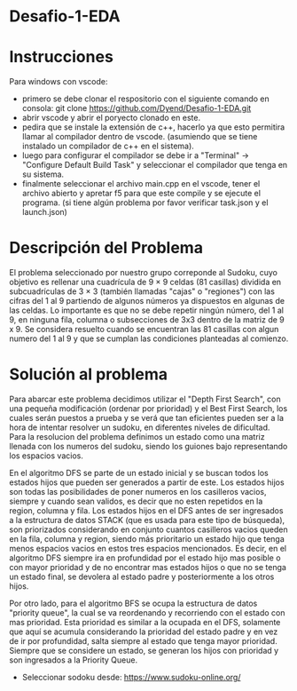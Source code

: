 # Desafio-1-EDA

# Instrucciones

Para windows con vscode:
- primero se debe clonar el respositorio con el siguiente comando en consola: git clone https://github.com/Dyend/Desafio-1-EDA.git
- abrir vscode y abrir el poryecto clonado en este.
- pedira que se instale la extensión de c++, hacerlo ya que esto permitira llamar al compilador dentro de vscode. (asumiendo que se tiene instalado un compilador de c++ en el sistema).
- luego para configurar el compilador se debe ir a "Terminal" -> "Configure Default Build Task" y seleccionar el compilador que tenga en su sistema.
- finalmente seleccionar el archivo main.cpp en el vscode, tener el archivo abierto y apretar f5 para que este compile y se ejecute el programa. (si tiene algún problema por favor verificar task.json y el launch.json)

# Descripción del Problema

El problema seleccionado por nuestro grupo correponde al Sudoku, cuyo objetivo es rellenar una cuadrícula de 9 × 9 celdas (81 casillas) dividida en subcuadrículas de 3 × 3 (también llamadas "cajas" o "regiones") con las cifras del 1 al 9 partiendo de algunos números ya dispuestos en algunas de las celdas. Lo importante es que no se debe repetir ningún número, del 1 al 9, en ninguna fila, columna o subsecciones de 3x3 dentro de la matriz de 9 x 9. Se considera resuelto cuando se encuentran las 81 casillas con algun numero del 1 al 9 y que se cumplan las condiciones planteadas al comienzo.

# Solución al problema

Para abarcar este problema decidimos utilizar el "Depth First Search", con una pequeña modificación (ordenar por prioridad) y el Best First Search, los cuales serán puestos a prueba y se verá que tan eficientes pueden ser a la hora de intentar resolver un sudoku, en diferentes niveles de dificultad. Para la resolucion del problema definimos un estado como una matriz llenada con los numeros del sudoku, siendo los guiones bajo representando los espacios vacios. 

En el algoritmo DFS se parte de un estado inicial y se buscan todos los estados hijos que pueden ser generados a partir de este. Los estados hijos son todas las posibilidades de poner numeros en los casilleros vacios, siempre y cuando sean validos, es decir que no esten repetidos en la region, columna y fila. Los estados hijos en el DFS antes de ser ingresados a la estructura de datos STACK (que es usada para este tipo de búsqueda), son priorizados considerando en conjunto cuantos casilleros vacios queden en la fila, columna y region, siendo más prioritario un estado hijo que tenga menos espacios vacios en estos tres espacios mencionados.
Es decir, en el algoritmo DFS siempre ira en profundidad por el estado hijo mas posible o con mayor prioridad y de no encontrar mas estados hijos o que no se tenga un estado final, se devolera al estado padre y posteriormente a los otros hijos.

Por otro lado, para el algoritmo BFS se ocupa la estructura de datos "priority queue", la cual se va reordenando y recorriendo con el estado con mas prioridad. Esta prioridad es similar a la ocupada en el DFS, solamente que aquí se acumula considerando la prioridad del estado padre y en vez de ir por profundidad, salta siempre al estado que tenga mayor prioridad. Siempre que se considere un estado, se generan los hijos con prioridad y son ingresados a la Priority Queue.

- Seleccionar sodoku desde: https://www.sudoku-online.org/

